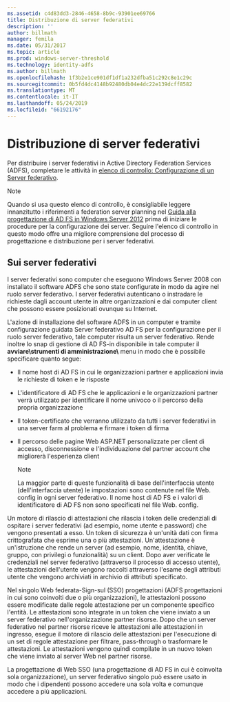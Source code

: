 ```yaml
---
ms.assetid: c4d83dd3-2846-4658-8b9c-93901ee69766
title: Distribuzione di server federativi
description: ''
author: billmath
manager: femila
ms.date: 05/31/2017
ms.topic: article
ms.prod: windows-server-threshold
ms.technology: identity-adfs
ms.author: billmath
ms.openlocfilehash: 1f3b2e1ce901df1df1a232dfba51c292c8e1c29c
ms.sourcegitcommit: 0b5fd4dc4148b92480db04e4dc22e139dcff8582
ms.translationtype: MT
ms.contentlocale: it-IT
ms.lasthandoff: 05/24/2019
ms.locfileid: "66192176"
---
```

# <a name="deploying-federation-servers"></a>Distribuzione di server federativi

Per distribuire i server federativi in Active Directory Federation Services \(ADFS\), completare le attività in [elenco di controllo: Configurazione di un Server federativo](Checklist--Setting-Up-a-Federation-Server.md).  
  
> [!NOTE]  
> Quando si usa questo elenco di controllo, è consigliabile leggere innanzitutto i riferimenti a federation server planning nel [Guida alla progettazione di AD FS in Windows Server 2012](https://technet.microsoft.com/library/dd807036.aspx) prima di iniziare le procedure per la configurazione dei server. Seguire l'elenco di controllo in questo modo offre una migliore comprensione del processo di progettazione e distribuzione per i server federativi.  
  
## <a name="about-federation-servers"></a>Sui server federativi  
I server federativi sono computer che eseguono Windows Server 2008 con installato il software ADFS che sono state configurate in modo da agire nel ruolo server federativo. I server federativi autenticano o instradare le richieste dagli account utente in altre organizzazioni e dai computer client che possono essere posizionati ovunque su Internet.  
  
L'azione di installazione del software ADFS in un computer e tramite configurazione guidata Server federativo AD FS per la configurazione per il ruolo server federativo, tale computer risulta un server federativo. Rende inoltre lo snap di gestione di AD FS\-in disponibile in tale computer il **avviare\\strumenti di amministrazione\\**  menu in modo che è possibile specificare quanto segue:  
  
-   Il nome host di AD FS in cui le organizzazioni partner e applicazioni invia le richieste di token e le risposte  
  
-   L'identificatore di AD FS che le applicazioni e le organizzazioni partner verrà utilizzato per identificare il nome univoco o il percorso della propria organizzazione  
  
-   Il token\-certificato che verranno utilizzato da tutti i server federativi in una server farm al problema e firmare i token di firma  
  
-   Il percorso delle pagine Web ASP.NET personalizzate per client di accesso, disconnessione e l'individuazione del partner account che migliorerà l'esperienza client  
  
    > [!NOTE]  
    > La maggior parte di queste funzionalità di base dell'interfaccia utente \(dell'interfaccia utente\) le impostazioni sono contenute nel file Web. config in ogni server federativo. Il nome host di AD FS e i valori di identificatore di AD FS non sono specificati nel file Web. config.  
  
Un motore di rilascio di attestazioni che rilascia i token delle credenziali di ospitare i server federativi \(ad esempio, nome utente e password\) che vengono presentati a esso. Un token di sicurezza è un'unità dati con firma crittografata che esprime una o più attestazioni. Un'attestazione è un'istruzione che rende un server \(ad esempio, nome, identità, chiave, gruppo, con privilegi o funzionalità\) su un client. Dopo aver verificate le credenziali nel server federativo \(attraverso il processo di accesso utente\), le attestazioni dell'utente vengono raccolti attraverso l'esame degli attributi utente che vengono archiviati in archivio di attributi specificato.  
  
Nel singolo Web federata\-Sign\-sul \(SSO\) progettazioni \(ADFS progettazioni in cui sono coinvolti due o più organizzazioni\), le attestazioni possono essere modificate dalle regole attestazione per un componente specifico l'entità. Le attestazioni sono integrate in un token che viene inviato a un server federativo nell'organizzazione partner risorse. Dopo che un server federativo nel partner risorse riceve le attestazioni alle attestazioni in ingresso, esegue il motore di rilascio delle attestazioni per l'esecuzione di un set di regole attestazione per filtrare, pass-through o trasformare le attestazioni. Le attestazioni vengono quindi compilate in un nuovo token che viene inviato al server Web nel partner risorse.  
  
La progettazione di Web SSO \(una progettazione di AD FS in cui è coinvolta sola organizzazione\), un server federativo singolo può essere usato in modo che i dipendenti possono accedere una sola volta e comunque accedere a più applicazioni.  
  
